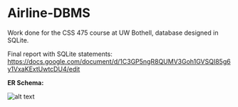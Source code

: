 # Airline-DBMS
Work done for the CSS 475 course at UW Bothell, database designed in SQLite. 

Final report with SQLite statements: https://docs.google.com/document/d/1C3GP5ngR8QUMV3Goh1GVSQI85g6y1VxaKExtUwtcDU4/edit

**ER Schema:**

![alt text](https://simpledevcode.files.wordpress.com/2014/04/screenshot-from-2017-03-14-01-31-20.png?w=700&h=518)
